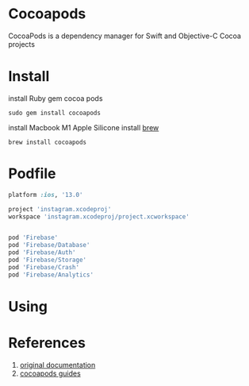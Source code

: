# Cocoapods

CocoaPods is a dependency manager for Swift and Objective-C Cocoa projects

# Install

install Ruby gem cocoa pods
```shell
sudo gem install cocoapods
```

install Macbook M1 Apple Silicone
install [brew](https://docs.brew.sh/Installation) 
```shell
brew install cocoapods
```

# Podfile

```ruby
platform :ios, '13.0'

project 'instagram.xcodeproj'
workspace 'instagram.xcodeproj/project.xcworkspace'


pod 'Firebase'
pod 'Firebase/Database'
pod 'Firebase/Auth'
pod 'Firebase/Storage'
pod 'Firebase/Crash'
pod 'Firebase/Analytics'
```

# Using



# References
1. [original documentation](https://cocoapods.org)
2. [cocoapods guides](https://guides.cocoapods.org/using/using-cocoapods.html)